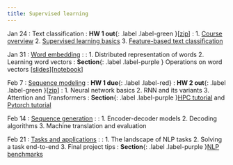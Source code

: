 ```yaml
---
title: Supervised learning 
---
```


Jan 24
: Text classification
  : **HW 1 out**{: .label .label-green }[[zip](https://nyu-cs2590.github.io/spring2023/assignments/hw1.zip)]
: 1. [Course overview](https://nyu-cs2590.github.io/course-material/spring2023/lecture/lec01/overview.pdf)
  2. [Supervised learning basics](https://nyu-cs2590.github.io/course-material/spring2023/lecture/lec01/basic_ml.pdf)
  3. [Feature-based text classification](https://nyu-cs2590.github.io/course-material/spring2023/lecture/lec01/classification.pdf)

Jan 31 
: [Word embedding](https://nyu-cs2590.github.io/course-material/spring2023/lecture/lec02/main-annotated.pdf)
  : 
: 1. Distributed representation of words
  2. Learning word vectors
: **Section**{: .label .label-purple } Operations on word vectors [[slides](https://nyu-cs2590.github.io/course-material/spring2023/section/sec01/slides.pdf)][[notebook](https://nyu-cs2590.github.io/course-material/spring2023/section/sec01/operations_on_word_vectors.ipynb)]

Feb 7 
: [Sequence modeling](https://nyu-cs2590.github.io/course-material/spring2023/lecture/lec03/main.pdf)
  : **HW 1 due**{: .label .label-red}
  : **HW 2 out**{: .label .label-green }[[zip](https://nyu-cs2590.github.io/spring2023/assignments/hw2.zip)]
: 1. Neural network basics
  2. RNN and its variants 
  3. Attention and Transformers 
: **Section**{: .label .label-purple }[HPC tutorial](https://nyu-cs2590.github.io/course-material/spring2023/section/sec02/hpc.ipynb) and [Pytorch tutorial](https://nyu-cs2590.github.io/course-material/spring2023/section/sec02/pytorch.ipynb)

Feb 14
: [Sequence generation](https://nyu-cs2590.github.io/course-material/spring2023/lecture/lec04/main.pdf)
  : 
: 1. Encoder-decoder models
  2. Decoding algorithms
  3. Machine translation and evaluation

Feb 21
: [Tasks and applications](https://nyu-cs2590.github.io/course-material/spring2023/lecture/lec05/main.pdf)
  : 
: 1. The landscape of NLP tasks
  2. Solving a task end-to-end
  3. Final project tips 
: **Section**{: .label .label-purple }[NLP benchmarks](#)
